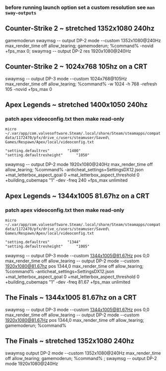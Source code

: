 ### before running launch option set a custom resolution see `man sway-outputs`

## Counter-Strike 2 ~ stretched 1352x1080 240hz
gamemoderun swaymsg -- output DP-2 mode --custom 1352x1080@240Hz max_render_time off allow_tearing; gamemoderun; %command% -novid +fps_max 0; swaymsg -- output DP-2 res 1920x1080@240Hz

## Counter-Strike 2 ~ 1024x768 105hz on a CRT
swaymsg -- output DP-3 mode --custom 1024x768@105Hz max_render_time off allow_tearing; %command% -w 1024 -h 768 -refresh 105 -novid +fps_max 0

## Apex Legends ~ stretched 1400x1050 240hz
### patch apex videoconfig.txt then make read-only

`micro ~/.var/app/com.valvesoftware.Steam/.local/share/Steam/steamapps/compatdata/1172470/pfx/drive_c/users/steamuser/Saved\ Games/Respawn/Apex/local/videoconfig.txt`

	"setting.defaultres"		"1400"
	"setting.defaultresheight"		"1050"

swaymsg -- output DP-2 mode 1920x1080@240Hz max_render_time off allow_tearing; %command% -anticheat_settings=SettingsDX12.json +mat_letterbox_aspect_goal 0 +mat_letterbox_aspect_threshold 0 +building_cubemaps "1" -dev -freq 240 +fps_max unlimited

## Apex Legends ~ 1344x1005 81.67hz on a CRT
### patch apex videoconfig.txt then make read-only

`micro ~/.var/app/com.valvesoftware.Steam/.local/share/Steam/steamapps/compatdata/1172470/pfx/drive_c/users/steamuser/Saved\ Games/Respawn/Apex/local/videoconfig.txt`

	"setting.defaultres"		"1344"
	"setting.defaultresheight"		"1005"

swaymsg -- output DP-3 mode --custom 1344x1005@81.67Hz pos 0,0 max_render_time off allow_tearing -- output DP-2 mode --custom 1920x1080@81.67hz pos 1344,0 max_render_time off allow_tearing; %command% -anticheat_settings=SettingsDX12.json +mat_letterbox_aspect_goal 0 +mat_letterbox_aspect_threshold 0 +building_cubemaps "1" -dev -freq 81.67 +fps_max unlimited

## The Finals ~ 1344x1005 81.67hz on a CRT
swaymsg -- output DP-3 mode --custom 1344x1005@81.67Hz pos 0,0 max_render_time off allow_tearing -- output DP-2 mode --custom 1920x1080@81.67Hz pos 1344,0 max_render_time off allow_tearing; gamemoderun; %command%

## The Finals ~ stretched 1352x1080 240hz
swaymsg output DP-2 mode --custom 1352x1080@240Hz max_render_time off allow_tearing; gamemoderun; %command% ; swaymsg -- output DP-2 mode 1920x1080@240Hz
